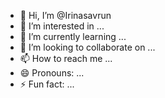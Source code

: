 - 👋 Hi, I’m @Irinasavrun
- 👀 I’m interested in ...
- 🌱 I’m currently learning ...
- 💞️ I’m looking to collaborate on ...
- 📫 How to reach me ...
- 😄 Pronouns: ...
- ⚡ Fun fact: ...

<!---
Irinasavrun/Irinasavrun is a ✨ special ✨ repository because its `README.md` (this file) appears on your GitHub profile.
You can click the Preview link to take a look at your changes.
--->
